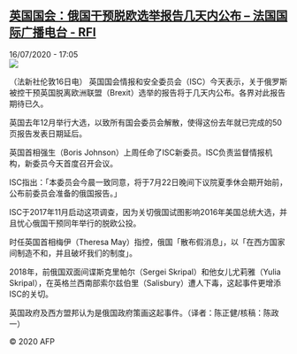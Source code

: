 <!--1594914906000-->
[英国国会：俄国干预脱欧选举报告几天内公布 – 法国国际广播电台 - RFI](http://www.rfi.fr//cn/contenu/20200716-%E8%8B%B1%E5%9B%BD%E5%9B%BD%E4%BC%9A%E4%BF%84%E5%9B%BD%E5%B9%B2%E9%A2%84%E8%84%B1%E6%AC%A7%E9%80%89%E4%B8%BE%E6%8A%A5%E5%91%8A%E5%87%A0%E5%A4%A9%E5%86%85%E5%85%AC%E5%B8%83)
------

<div>16/07/2020 - 17:05</div><img src="https://s.rfi.fr/media/display/dda44510-c779-11ea-b038-005056bf87d6/w:310/p:16x9/int0018b.200716230502.jpg"><div class="t-content__body u-clearfix"><div class="m-interstitial"></div><p>（法新社伦敦16日电）    英国国会情报和安全委员会（ISC）今天表示，关于俄罗斯被控干预英国脱离欧洲联盟（Brexit）选举的报告将于几天内公布。各界对此报告期待已久。</p><p>    英国去年12月举行大选，以致所有国会委员会解散，使得这份去年就已完成的50页报告发表日期延后。</p><p>    英国首相强生（Boris Johnson）上周任命了ISC新委员。ISC负责监督情报机构，新委员今天首度召开会议。</p><p>    ISC指出：「本委员会今晨一致同意，将于7月22日晚间下议院夏季休会期开始前，公布前委员会准备的俄国报告。」</p><p>    ISC于2017年11月启动这项调查，因为关切俄国试图影响2016年美国总统大选，并且忧心俄国干预同年举行的脱欧公投。</p><p>    时任英国首相梅伊（Theresa May）指控，俄国「散布假消息」，以「在西方国家间制造不和，并且破坏我们的制度」。</p><p>    2018年，前俄国双面间谍斯克里帕尔（Sergei Skripal）和他女儿尤莉雅（Yulia Skripal），在英格兰西南部索尔兹伯里（Salisbury）遭人下毒，这起事件更增添ISC的关切。</p><p>    英国政府及西方盟邦认为是俄国政府策画这起事件。（译者：陈正健/核稿：陈政一）</p><p class="t-copyright">© 2020 AFP</p>        </div>
